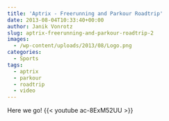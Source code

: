 ```yaml
---
title: 'Aptrix - Freerunning and Parkour Roadtrip'
date: 2013-08-04T10:33:40+00:00
author: Janik Vonrotz
slug: aptrix-freerunning-and-parkour-roadtrip-2
images:
  - /wp-content/uploads/2013/08/Logo.png
categories:
  - Sports
tags:
  - aptrix
  - parkour
  - roadtrip
  - video
---
```

Here we go!
{{< youtube ac-8ExM52UU >}}